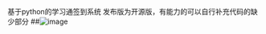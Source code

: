 基于python的学习通签到系统
发布版为开源版，有能力的可以自行补充代码的缺少部分
##![image](https://github.com/user-attachments/assets/035179f3-bffc-424e-84e3-96d611e7921f)

